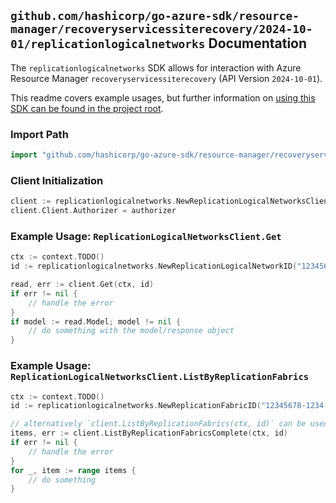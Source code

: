 
## `github.com/hashicorp/go-azure-sdk/resource-manager/recoveryservicessiterecovery/2024-10-01/replicationlogicalnetworks` Documentation

The `replicationlogicalnetworks` SDK allows for interaction with Azure Resource Manager `recoveryservicessiterecovery` (API Version `2024-10-01`).

This readme covers example usages, but further information on [using this SDK can be found in the project root](https://github.com/hashicorp/go-azure-sdk/tree/main/docs).

### Import Path

```go
import "github.com/hashicorp/go-azure-sdk/resource-manager/recoveryservicessiterecovery/2024-10-01/replicationlogicalnetworks"
```


### Client Initialization

```go
client := replicationlogicalnetworks.NewReplicationLogicalNetworksClientWithBaseURI("https://management.azure.com")
client.Client.Authorizer = authorizer
```


### Example Usage: `ReplicationLogicalNetworksClient.Get`

```go
ctx := context.TODO()
id := replicationlogicalnetworks.NewReplicationLogicalNetworkID("12345678-1234-9876-4563-123456789012", "example-resource-group", "vaultName", "replicationFabricName", "replicationLogicalNetworkName")

read, err := client.Get(ctx, id)
if err != nil {
	// handle the error
}
if model := read.Model; model != nil {
	// do something with the model/response object
}
```


### Example Usage: `ReplicationLogicalNetworksClient.ListByReplicationFabrics`

```go
ctx := context.TODO()
id := replicationlogicalnetworks.NewReplicationFabricID("12345678-1234-9876-4563-123456789012", "example-resource-group", "vaultName", "replicationFabricName")

// alternatively `client.ListByReplicationFabrics(ctx, id)` can be used to do batched pagination
items, err := client.ListByReplicationFabricsComplete(ctx, id)
if err != nil {
	// handle the error
}
for _, item := range items {
	// do something
}
```
